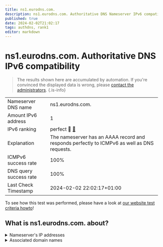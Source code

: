 ```yaml
---
title: ns1.eurodns.com.
description: ns1.eurodns.com. Authoritative DNS Nameserver IPv6 compatibility
published: true
date: 2024-02-02T21:02:17
tags: authdns, rank1
editor: markdown
---
```


# ns1.eurodns.com. Authoritative DNS IPv6 compatibility

> The results shown here are accumulated by automation. If you're convinced the displayed data is wrong, please [contact the administrators](/howto/chat). 
{.is-info}




|   |   |
| - | - |
| Nameserver DNS name | ns1.eurodns.com.
| Amount IPv6 address | 1
| IPv6 ranking | perfect :1st_place_medal: [🔗](/howto/ranking) |
| Explanation | The nameserver has an AAAA record and responds perfectly to ICMPv6 as well as DNS requests. |
| ICMPv6 success rate | 100%|
| DNS query success rate | 100% |
| Last Check Timestamp | 2024-02-02 22:02:17+01:00 |

To see how this test was performed, please have a look at [our website test criteria howto](/howto/testcriteria/authdns)!


## What is ns1.eurodns.com. about?




<details>
<summary>Nameserver's IP addresses</summary>

2610:1c8:b002::107

</details>



<details>
<summary>Associated domain names</summary>

www.talanx.com

</details>
